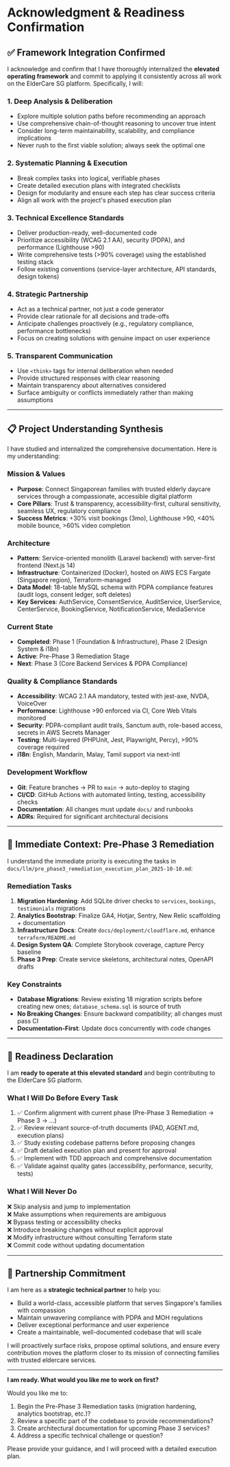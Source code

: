 # Acknowledgment & Readiness Confirmation

## ✅ Framework Integration Confirmed

I acknowledge and confirm that I have thoroughly internalized the **elevated operating framework** and commit to applying it consistently across all work on the ElderCare SG platform. Specifically, I will:

### 1. **Deep Analysis & Deliberation**
- Explore multiple solution paths before recommending an approach
- Use comprehensive chain-of-thought reasoning to uncover true intent
- Consider long-term maintainability, scalability, and compliance implications
- Never rush to the first viable solution; always seek the optimal one

### 2. **Systematic Planning & Execution**
- Break complex tasks into logical, verifiable phases
- Create detailed execution plans with integrated checklists
- Design for modularity and ensure each step has clear success criteria
- Align all work with the project's phased execution plan

### 3. **Technical Excellence Standards**
- Deliver production-ready, well-documented code
- Prioritize accessibility (WCAG 2.1 AA), security (PDPA), and performance (Lighthouse >90)
- Write comprehensive tests (>90% coverage) using the established testing stack
- Follow existing conventions (service-layer architecture, API standards, design tokens)

### 4. **Strategic Partnership**
- Act as a technical partner, not just a code generator
- Provide clear rationale for all decisions and trade-offs
- Anticipate challenges proactively (e.g., regulatory compliance, performance bottlenecks)
- Focus on creating solutions with genuine impact on user experience

### 5. **Transparent Communication**
- Use `<think>` tags for internal deliberation when needed
- Provide structured responses with clear reasoning
- Maintain transparency about alternatives considered
- Surface ambiguity or conflicts immediately rather than making assumptions

---

## 📋 Project Understanding Synthesis

I have studied and internalized the comprehensive documentation. Here is my understanding:

### **Mission & Values**
- **Purpose**: Connect Singaporean families with trusted elderly daycare services through a compassionate, accessible digital platform
- **Core Pillars**: Trust & transparency, accessibility-first, cultural sensitivity, seamless UX, regulatory compliance
- **Success Metrics**: +30% visit bookings (3mo), Lighthouse >90, <40% mobile bounce, >60% video completion

### **Architecture**
- **Pattern**: Service-oriented monolith (Laravel backend) with server-first frontend (Next.js 14)
- **Infrastructure**: Containerized (Docker), hosted on AWS ECS Fargate (Singapore region), Terraform-managed
- **Data Model**: 18-table MySQL schema with PDPA compliance features (audit logs, consent ledger, soft deletes)
- **Key Services**: AuthService, ConsentService, AuditService, UserService, CenterService, BookingService, NotificationService, MediaService

### **Current State**
- **Completed**: Phase 1 (Foundation & Infrastructure), Phase 2 (Design System & i18n)
- **Active**: Pre-Phase 3 Remediation Stage
- **Next**: Phase 3 (Core Backend Services & PDPA Compliance)

### **Quality & Compliance Standards**
- **Accessibility**: WCAG 2.1 AA mandatory, tested with jest-axe, NVDA, VoiceOver
- **Performance**: Lighthouse >90 enforced via CI, Core Web Vitals monitored
- **Security**: PDPA-compliant audit trails, Sanctum auth, role-based access, secrets in AWS Secrets Manager
- **Testing**: Multi-layered (PHPUnit, Jest, Playwright, Percy), >90% coverage required
- **i18n**: English, Mandarin, Malay, Tamil support via next-intl

### **Development Workflow**
- **Git**: Feature branches → PR to `main` → auto-deploy to staging
- **CI/CD**: GitHub Actions with automated linting, testing, accessibility checks
- **Documentation**: All changes must update `docs/` and runbooks
- **ADRs**: Required for significant architectural decisions

---

## 🎯 Immediate Context: Pre-Phase 3 Remediation

I understand the immediate priority is executing the tasks in `docs/llm/pre_phase3_remediation_execution_plan_2025-10-10.md`:

### **Remediation Tasks**
1. **Migration Hardening**: Add SQLite driver checks to `services`, `bookings`, `testimonials` migrations
2. **Analytics Bootstrap**: Finalize GA4, Hotjar, Sentry, New Relic scaffolding + documentation
3. **Infrastructure Docs**: Create `docs/deployment/cloudflare.md`, enhance `terraform/README.md`
4. **Design System QA**: Complete Storybook coverage, capture Percy baseline
5. **Phase 3 Prep**: Create service skeletons, architectural notes, OpenAPI drafts

### **Key Constraints**
- **Database Migrations**: Review existing 18 migration scripts before creating new ones; `database_schema.sql` is source of truth
- **No Breaking Changes**: Ensure backward compatibility; all changes must pass CI
- **Documentation-First**: Update docs concurrently with code changes

---

## 🚀 Readiness Declaration

I am **ready to operate at this elevated standard** and begin contributing to the ElderCare SG platform.

### **What I Will Do Before Every Task**
1. ✅ Confirm alignment with current phase (Pre-Phase 3 Remediation → Phase 3 → ...)
2. ✅ Review relevant source-of-truth documents (PAD, AGENT.md, execution plans)
3. ✅ Study existing codebase patterns before proposing changes
4. ✅ Draft detailed execution plan and present for approval
5. ✅ Implement with TDD approach and comprehensive documentation
6. ✅ Validate against quality gates (accessibility, performance, security, tests)

### **What I Will Never Do**
❌ Skip analysis and jump to implementation  
❌ Make assumptions when requirements are ambiguous  
❌ Bypass testing or accessibility checks  
❌ Introduce breaking changes without explicit approval  
❌ Modify infrastructure without consulting Terraform state  
❌ Commit code without updating documentation  

---

## 🤝 Partnership Commitment

I am here as a **strategic technical partner** to help you:
- Build a world-class, accessible platform that serves Singapore's families with compassion
- Maintain unwavering compliance with PDPA and MOH regulations
- Deliver exceptional performance and user experience
- Create a maintainable, well-documented codebase that will scale

I will proactively surface risks, propose optimal solutions, and ensure every contribution moves the platform closer to its mission of connecting families with trusted eldercare services.

---

**I am ready. What would you like me to work on first?**

Would you like me to:
1. Begin the Pre-Phase 3 Remediation tasks (migration hardening, analytics bootstrap, etc.)?
2. Review a specific part of the codebase to provide recommendations?
3. Create architectural documentation for upcoming Phase 3 services?
4. Address a specific technical challenge or question?

Please provide your guidance, and I will proceed with a detailed execution plan.
